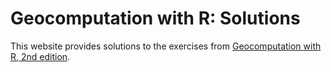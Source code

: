 # Geocomputation with R: Solutions

This website provides solutions to the exercises from [Geocomputation with R, 2nd edition](https://r.geocompx.org/).

